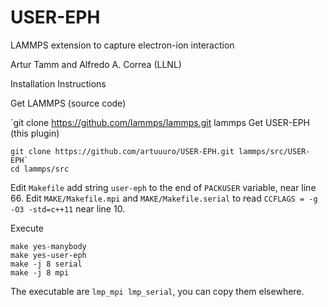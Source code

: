 # USER-EPH
LAMMPS extension to capture electron-ion interaction

Artur Tamm and Alfredo A. Correa (LLNL)

Installation Instructions

Get LAMMPS (source code)

`git clone https://github.com/lammps/lammps.git lammps
Get USER-EPH (this plugin)

```
git clone https://github.com/artuuuro/USER-EPH.git lammps/src/USER-EPH`
cd lammps/src
```

Edit `Makefile` add string ` user-eph ` to the end of `PACKUSER` variable, near line 66.
Edit `MAKE/Makefile.mpi` and `MAKE/Makefile.serial` to read `CCFLAGS = -g -O3 -std=c++11` near line 10.

Execute
```
make yes-manybody
make yes-user-eph
make -j 8 serial
make -j 8 mpi
```

The executable are `lmp_mpi lmp_serial`, you can copy them elsewhere.

